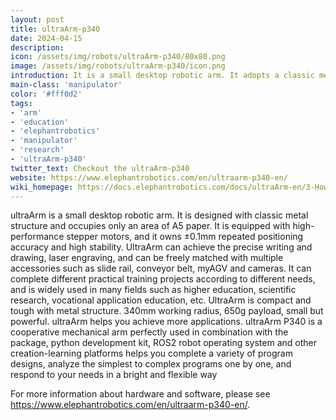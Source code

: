```yaml
---
layout: post
title: ultraArm-p340
date: 2024-04-15
description:
icon: /assets/img/robots/ultraArm-p340/80x80.png
image: /assets/img/robots/ultraArm-p340/icon.png
introduction: It is a small desktop robotic arm. It adopts a classic metal structure design, occupying only the area of A5 paper    
main-class: 'manipulator'
color: '#fff0d2'
tags:
- 'arm'
- 'education'
- 'elephantrobotics'
- 'manipulator'
- 'research'
- 'ultraArm-p340'
twitter_text: Checkout the ultraArm-p340
website: https://www.elephantrobotics.com/en/ultraarm-p340-en/
wiki_homepage: https://docs.elephantrobotics.com/docs/ultraArm-en/3-HowToUseultraArm/2-SoftwareControl/5-ROS/5-ROS.html
---
```


ultraArm is a small desktop robotic arm. It is designed with classic metal structure and occupies only an area of A5 paper. It is equipped with high-performance stepper motors, and it owns ±0.1mm repeated positioning accuracy and high stability. UltraArm can achieve the precise writing and drawing, laser engraving, and can be freely matched with multiple accessories such as slide rail, conveyor belt, myAGV and cameras. It can complete different practical training projects according to different needs, and is widely used in many fields such as higher education, scientific research, vocational application education, etc.
UltraArm is compact and tough with metal structure. 340mm working radius, 650g payload, small but powerful. ultraArm helps you achieve more applications.
ultraArm P340 is a cooperative mechanical arm perfectly used in combination with the package, python development kit, ROS2 robot operating system and other creation-learning platforms helps you complete a variety of program designs, analyze the simplest to complex programs one by one, and respond to your needs in a bright and flexible way

For more information about hardware and software, please see <https://www.elephantrobotics.com/en/ultraarm-p340-en/>.
